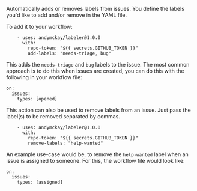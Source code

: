 Automatically adds or removes labels from issues. You define the labels you'd like to add and/or remove in the YAML file.

To add it to your workflow:

```
    - uses: andymckay/labeler@1.0.0
      with:
        repo-token: "${{ secrets.GITHUB_TOKEN }}"
        add-labels: "needs-triage, bug"
```

This adds the `needs-triage` and `bug` labels to the issue. The most common approach is to do this when issues are created, you can do this with the following in your workflow file:

```
on: 
  issues:
    types: [opened]
```

This action can also be used to remove labels from an issue. Just pass the label(s) to be removed separated by commas.

```
    - uses: andymckay/labeler@1.0.0
      with:
        repo-token: "${{ secrets.GITHUB_TOKEN }}"
        remove-labels: "help-wanted"
```

An example use-case would be, to remove the `help-wanted` label when an issue is assigned to someone. For this, the workflow file would look like:

```
on:
  issues:
    types: [assigned]
```
